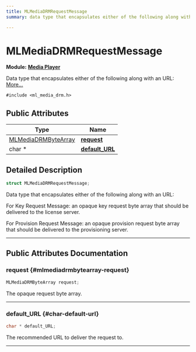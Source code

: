 ```yaml
---
title: MLMediaDRMRequestMessage
summary: data type that encapsulates either of the following along with an url 

---
```


# MLMediaDRMRequestMessage

**Module:** **[Media Player](/versioned_docs/version-03-Jan-2023/api-ref/api/Modules/group___media_player/group___media_player.md)**



Data type that encapsulates either of the following along with an URL:  [More...](#detailed-description)


`#include <ml_media_drm.h>`

## Public Attributes

| Type           | Name           |
| -------------- | -------------- |
| [MLMediaDRMByteArray](/versioned_docs/version-03-Jan-2023/api-ref/api/Modules/group___media_player/struct_m_l_media_d_r_m_byte_array.md) | **[request](/versioned_docs/version-03-Jan-2023/api-ref/api/Modules/group___media_player/struct_m_l_media_d_r_m_request_message.md#mlmediadrmbytearray-request)**  |
| char * | **[default_URL](/versioned_docs/version-03-Jan-2023/api-ref/api/Modules/group___media_player/struct_m_l_media_d_r_m_request_message.md#char-default-url)**  |

## Detailed Description

```cpp
struct MLMediaDRMRequestMessage;
```

Data type that encapsulates either of the following along with an URL: 

For Key Request Message: an opaque key request byte array that should be delivered to the license server.

For Provision Request Message: an opaque provision request byte array that should be delivered to the provisioning server. 





-----------
## Public Attributes Documentation

### request {#mlmediadrmbytearray-request}

```cpp
MLMediaDRMByteArray request;
```


The opaque request byte array. 





-----------

### default_URL {#char-default-url}

```cpp
char * default_URL;
```


The recommended URL to deliver the request to. 





-----------

